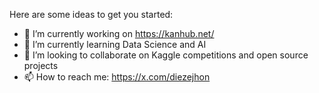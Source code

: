Here are some ideas to get you started:
- 🔭 I’m currently working on https://kanhub.net/
- 🌱 I’m currently learning Data Science and AI 
- 👯 I’m looking to collaborate on Kaggle competitions and open source projects 
- 📫 How to reach me: https://x.com/diezejhon
